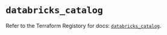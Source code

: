 # `databricks_catalog`

Refer to the Terraform Registory for docs: [`databricks_catalog`](https://registry.terraform.io/providers/databricks/databricks/1.23.0/docs/resources/catalog).
